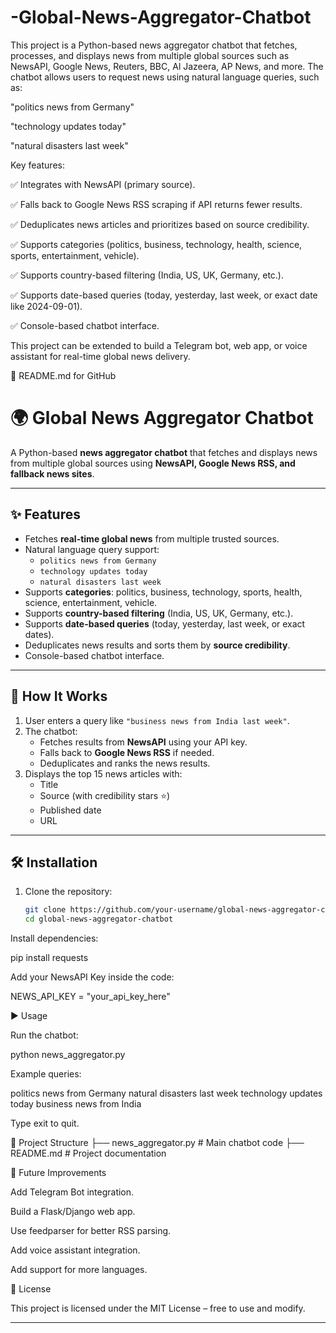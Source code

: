 # -Global-News-Aggregator-Chatbot
This project is a Python-based news aggregator chatbot that fetches, processes, and displays news from multiple global sources such as NewsAPI, Google News, Reuters, BBC, Al Jazeera, AP News, and more.
The chatbot allows users to request news using natural language queries, such as:

"politics news from Germany"

"technology updates today"

"natural disasters last week"

Key features:

✅ Integrates with NewsAPI (primary source).

✅ Falls back to Google News RSS scraping if API returns fewer results.

✅ Deduplicates news articles and prioritizes based on source credibility.

✅ Supports categories (politics, business, technology, health, science, sports, entertainment, vehicle).

✅ Supports country-based filtering (India, US, UK, Germany, etc.).

✅ Supports date-based queries (today, yesterday, last week, or exact date like 2024-09-01).

✅ Console-based chatbot interface.

This project can be extended to build a Telegram bot, web app, or voice assistant for real-time global news delivery.

🔹 README.md for GitHub
# 🌍 Global News Aggregator Chatbot

A Python-based **news aggregator chatbot** that fetches and displays news from multiple global sources using **NewsAPI, Google News RSS, and fallback news sites**.

---

## ✨ Features
- Fetches **real-time global news** from multiple trusted sources.
- Natural language query support:
  - `politics news from Germany`
  - `technology updates today`
  - `natural disasters last week`
- Supports **categories**: politics, business, technology, sports, health, science, entertainment, vehicle.
- Supports **country-based filtering** (India, US, UK, Germany, etc.).
- Supports **date-based queries** (today, yesterday, last week, or exact dates).
- Deduplicates news results and sorts them by **source credibility**.
- Console-based chatbot interface.

---

## 🚀 How It Works
1. User enters a query like `"business news from India last week"`.
2. The chatbot:
   - Fetches results from **NewsAPI** using your API key.
   - Falls back to **Google News RSS** if needed.
   - Deduplicates and ranks the news results.
3. Displays the top 15 news articles with:
   - Title  
   - Source (with credibility stars ⭐)  
   - Published date  
   - URL  

---

## 🛠️ Installation

1. Clone the repository:
   ```bash
   git clone https://github.com/your-username/global-news-aggregator-chatbot.git
   cd global-news-aggregator-chatbot


Install dependencies:

pip install requests


Add your NewsAPI Key inside the code:

NEWS_API_KEY = "your_api_key_here"

▶️ Usage

Run the chatbot:

python news_aggregator.py


Example queries:

politics news from Germany
natural disasters last week
technology updates today
business news from India


Type exit to quit.

🔧 Project Structure
├── news_aggregator.py   # Main chatbot code
├── README.md            # Project documentation

📌 Future Improvements

Add Telegram Bot integration.

Build a Flask/Django web app.

Use feedparser for better RSS parsing.

Add voice assistant integration.

Add support for more languages.

📜 License

This project is licensed under the MIT License – free to use and modify.


---
